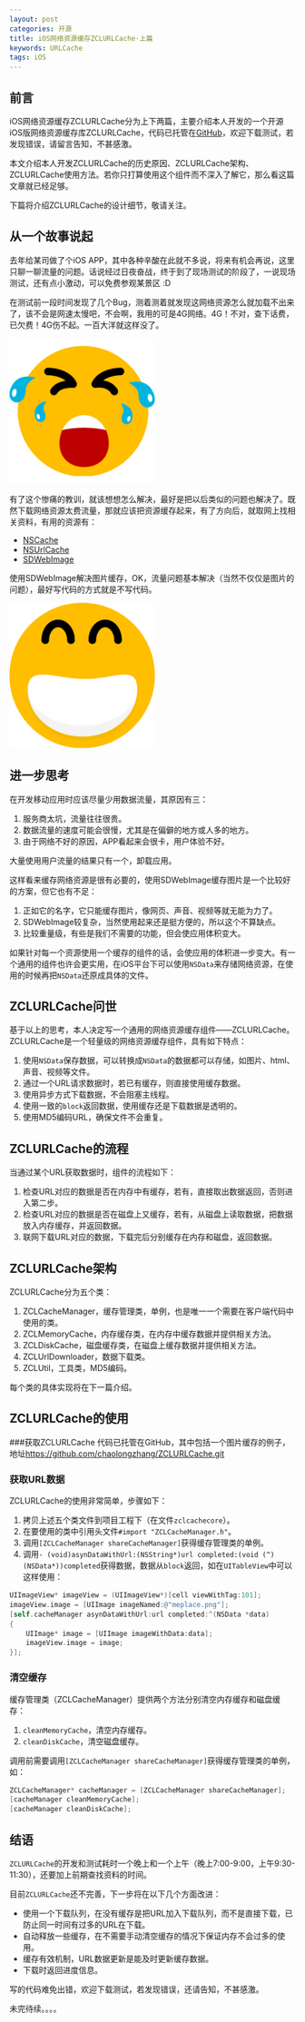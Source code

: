 ```yaml
---
layout: post
categories: 开源
title: iOS网络资源缓存ZCLURLCache·上篇
keywords: URLCache
tags: iOS
---
```


## 前言
iOS网络资源缓存ZCLURLCache分为上下两篇，主要介绍本人开发的一个开源iOS版网络资源缓存库ZCLURLCache，代码已托管在[GitHub](https://github.com/chaolongzhang/ZCLURLCache.git)，欢迎下载测试，若发现错误，请留言告知，不甚感激。

本文介绍本人开发ZCLURLCache的历史原因、ZCLURLCache架构、ZCLURLCache使用方法。若你只打算使用这个组件而不深入了解它，那么看这篇文章就已经足够。

下篇将介绍ZCLURLCache的设计细节，敬请关注。

## 从一个故事说起
去年给某司做了个iOS APP，其中各种辛酸在此就不多说，将来有机会再说，这里只聊一聊流量的问题。话说经过日夜奋战，终于到了现场测试的阶段了，一说现场测试，还有点小激动，可以免费参观某景区 :D

<!--more-->

在测试前一段时间发现了几个Bug，测着测着就发现这网络资源怎么就加载不出来了，该不会是网速太慢吧，不会啊，我用的可是4G网络。4G！不对，查下话费，已欠费！4G伤不起。一百大洋就这样没了。

![smiley](/assets/images/face/smiley_003.png)

有了这个惨痛的教训，就该想想怎么解决，最好是把以后类似的问题也解决了。既然下载网络资源太费流量，那就应该把资源缓存起来，有了方向后，就取网上找相关资料，有用的资源有：

*  [NSCache](https://developer.apple.com/library/ios/documentation/Cocoa/Reference/NSCache_Class/index.html)
*  [NSUrlCache](https://developer.apple.com/library/ios/documentation/Cocoa/Reference/Foundation/Classes/NSURLCache_Class/)
*  [SDWebImage](https://github.com/rs/SDWebImage)

使用SDWebImage解决图片缓存，OK，流量问题基本解决（当然不仅仅是图片的问题），最好写代码的方式就是不写代码。

![smiley](/assets/images/face/smiley_011.png)

## 进一步思考
在开发移动应用时应该尽量少用数据流量，其原因有三：

1.  服务商太坑，流量往往很贵。
2.  数据流量的速度可能会很慢，尤其是在偏僻的地方或人多的地方。
3.  由于网络不好的原因，APP看起来会很卡，用户体验不好。

大量使用用户流量的结果只有一个，卸载应用。

这样看来缓存网络资源是很有必要的，使用SDWebImage缓存图片是一个比较好的方案，但它也有不足：

1.  正如它的名字，它只能缓存图片，像网页、声音、视频等就无能为力了。
2.  SDWebImage较复杂，当然使用起来还是挺方便的，所以这个不算缺点。
3.  比较重量级，有些是我们不需要的功能，但会使应用体积变大。

如果针对每一个资源使用一个缓存的组件的话，会使应用的体积进一步变大。有一个通用的组件也许会更实用，在iOS平台下可以使用`NSData`来存储网络资源，在使用的时候再把`NSData`还原成具体的文件。

## ZCLURLCache问世
基于以上的思考，本人决定写一个通用的网络资源缓存组件——ZCLURLCache。ZCLURLCache是一个轻量级的网络资源缓存组件，具有如下特点：

1.  使用`NSData`保存数据，可以转换成`NSData`的数据都可以存储，如图片、html、声音、视频等文件。
2.  通过一个URL请求数据时，若已有缓存，则直接使用缓存数据。
3.  使用异步方式下载数据，不会阻塞主线程。
4.  使用一致的`block`返回数据，使用缓存还是下载数据是透明的。
5.  使用MD5编码URL，确保文件不会重复。

## ZCLURLCache的流程
当通过某个URL获取数据时，组件的流程如下：

1.  检查URL对应的数据是否在内存中有缓存，若有，直接取出数据返回，否则进入第二步。
2.  检查URL对应的数据是否在磁盘上又缓存，若有，从磁盘上读取数据，把数据放入内存缓存，并返回数据。
3.  联网下载URL对应的数据，下载完后分别缓存在内存和磁盘，返回数据。

## ZCLURLCache架构
ZCLURLCache分为五个类：

1.  ZCLCacheManager，缓存管理类，单例，也是唯一一个需要在客户端代码中使用的类。
2.  ZCLMemoryCache，内存缓存类，在内存中缓存数据并提供相关方法。
3.  ZCLDiskCache，磁盘缓存类，在磁盘上缓存数据并提供相关方法。
4.  ZCLUrlDownloader，数据下载类。
5.  ZCLUtil，工具类，MD5编码。

每个类的具体实现将在下一篇介绍。

## ZCLURLCache的使用
###获取ZCLURLCache
代码已托管在GitHub，其中包括一个图片缓存的例子，地址<https://github.com/chaolongzhang/ZCLURLCache.git>

### 获取URL数据
ZCLURLCache的使用非常简单，步骤如下：

1.  拷贝上述五个类文件到项目工程下（在文件`zclcachecore`）。
2.  在要使用的类中引用头文件`#import "ZCLCacheManager.h"`。
3.  调用`[ZCLCacheManager shareCacheManager]`获得缓存管理类的单例。
4.  调用`- (void)asynDataWithUrl:(NSString*)url completed:(void (^)(NSData*))completed`获得数据，数据从`block`返回，如在`UITableView`中可以这样使用：

```objective-c
UIImageView* imageView = (UIImageView*)[cell viewWithTag:101];
imageView.image = [UIImage imageNamed:@"meplace.png"];
[self.cacheManager asynDataWithUrl:url completed:^(NSData *data)
{
    UIImage* image = [UIImage imageWithData:data];
    imageView.image = image;
}];
```

### 清空缓存
缓存管理类（ZCLCacheManager）提供两个方法分别清空内存缓存和磁盘缓存：

1.  `cleanMemoryCache`，清空内存缓存。
2.  `cleanDiskCache`，清空磁盘缓存。

调用前需要调用`[ZCLCacheManager shareCacheManager]`获得缓存管理类的单例，如：

```objective-c
ZCLCacheManager* cacheManager = [ZCLCacheManager shareCacheManager];
[cacheManager cleanMemoryCache];
[cacheManager cleanDiskCache];
```

## 结语
`ZCLURLCache`的开发和测试耗时一个晚上和一个上午（晚上7:00-9:00，上午9:30-11:30），还要加上前期查找资料的时间。

目前`ZCLURLCache`还不完善，下一步将在以下几个方面改进：

*  使用一个下载队列，在没有缓存是把URL加入下载队列，而不是直接下载，已防止同一时间有过多的URL在下载。
*  自动释放一些缓存，在不需要手动清空缓存的情况下保证内存不会过多的使用。
*  缓存有效机制，URL数据更新是能及时更新缓存数据。
*  下载时返回进度信息。

写的代码难免出错，欢迎下载测试，若发现错误，还请告知，不甚感激。

未完待续。。。。

